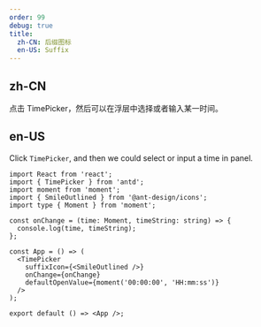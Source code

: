 ```yaml
---
order: 99
debug: true
title:
  zh-CN: 后缀图标
  en-US: Suffix
---
```


## zh-CN

点击 TimePicker，然后可以在浮层中选择或者输入某一时间。

## en-US

Click `TimePicker`, and then we could select or input a time in panel.

```tsx
import React from 'react';
import { TimePicker } from 'antd';
import moment from 'moment';
import { SmileOutlined } from '@ant-design/icons';
import type { Moment } from 'moment';

const onChange = (time: Moment, timeString: string) => {
  console.log(time, timeString);
};

const App = () => (
  <TimePicker
    suffixIcon={<SmileOutlined />}
    onChange={onChange}
    defaultOpenValue={moment('00:00:00', 'HH:mm:ss')}
  />
);

export default () => <App />;
```
